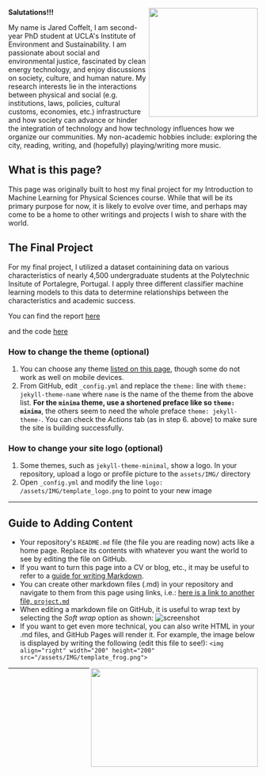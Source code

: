 **Salutations!!!** <img align="right" width="220" height="220" src="/assets/IMG/template_logo.png">

My name is Jared Coffelt, I am second-year PhD student at UCLA's Institute of Environment and Sustainability. I am passionate about social and environmental justice, fascinated by clean energy technology, and enjoy discussions on society, culture, and human nature. My research interests lie in the interactions between physical and social (e.g. institutions, laws, policies, cultural customs, economies, etc.) infrastructure and how society can advance or hinder the integration of technology and how technology influences how we organize our communities. My non-academic hobbies include: exploring the city, reading, writing, and (hopefully) playing/writing more music.

## What is this page?

This page was originally built to host my final project for my Introduction to Machine Learning for Physical Sciences course. While that will be its primary purpose for now, it is likely to evolve over time, and perhaps may come to be a home to other writings and projects I wish to share with the world.

## The Final Project
For my final project, I utilized a dataset containining data on various characteristics of nearly 4,500 undergraduate students at the Polytechnic Insitute of Portalegre, Portugal. I apply three different classifier machine learning models to this data to determine relationships between the characteristics and academic success. 

You can find the report [here](assets/Coffelt_Final_Project_Report_(1).pdf)

and the code [here](https://colab.research.google.com/drive/1EgkMPqkqtLmrOZYlbSGCjYLyC3LXV7y0?usp=sharing)



[1]: /assets/IMG/instr_create.png
[2]: /assets/IMG/instr_import.png
[3]: /assets/IMG/instr_bd.png

### How to change the theme (optional)
1.	You can choose any theme [listed on this page](https://pages.github.com/themes/), though some do not work as well on mobile devices.
2.	From GitHub, edit `_config.yml` and replace the `theme:` line with `theme: jekyll-theme-name` where `name` is the name of the theme from the above list. **For the `minima` theme, use a shortened preface like so `theme: minima`**, the others seem to need the whole preface `theme: jekyll-theme-`. You can check the *Actions* tab (as in step 6. above) to make sure the site is building successfully.

### How to change your site logo (optional)
1. Some themes, such as `jekyll-theme-minimal`, show a logo. In your repository, upload a logo or profile picture to the `assets/IMG/` directory
2. Open `_config.yml` and modify the line `logo: /assets/IMG/template_logo.png` to point to your new image

***

## Guide to Adding Content
* Your repository's `README.md` file (the file you are reading now) acts like a home page. Replace its contents with whatever you want the world to see by editing the file on GitHub.
* If you want to turn this page into a CV or blog, etc., it may be useful to refer to a [guide for writing Markdown](https://www.markdownguide.org/basic-syntax/).
* You can create other markdown files (.md) in your repository and navigate to them from this page using links, i.e.: [here is a link to another file, `project.md`](project.md)
* When editing a markdown file on GitHub, it is useful to wrap text by selecting the *Soft wrap* option as shown: ![screenshot](/assets/IMG/instr_wrap.png)
* If you want to get even more technical, you can also write HTML in your .md files, and GitHub Pages will render it. For example, the image below is displayed by writing the following (edit this file to see!): `<img align="right" width="200" height="200" src="/assets/IMG/template_frog.png">`
<img align="right" width="337" height="200" src="/assets/IMG/template_frog.png"> 

***
